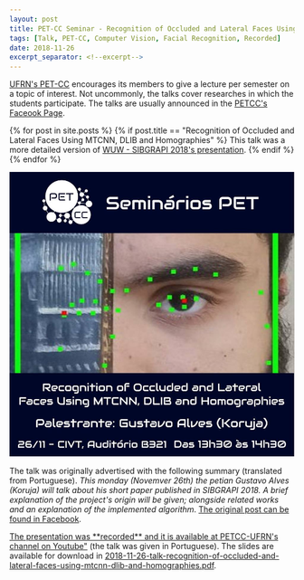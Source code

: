```yaml
---
layout: post
title: PET-CC Seminar - Recognition of Occluded and Lateral Faces Using MTCNN, DLIB and Homographies
tags: [Talk, PET-CC, Computer Vision, Facial Recognition, Recorded]
date: 2018-11-26
excerpt_separator: <!--excerpt-->
---
```


<a href="https://www.petcc.dimap.ufrn.br" target="_blank">UFRN's PET-CC</a> encourages its members to
give a lecture per semester on a topic of interest.
Not uncommonly, the talks cover researches in which the students participate.
The talks are usually announced in the <a href="https://www.facebook.com/petccufrn/" target="_blank">
PETCC's Faceook Page</a>.

<p>
{% for post in site.posts %}
	{% if post.title == "Recognition of Occluded and Lateral Faces Using MTCNN, DLIB and Homographies" %}
		This talk was a more detailed version of <a href="{{ post.url }}">WUW - SIBGRAPI 2018's presentation</a>.
	{% endif %}
{% endfor %}
</p>

![Call for talk - Announcement image](/assets/img/talks/2018-11-26-talk-recognition-of-occluded-and-lateral-faces-using-mtcnn-dlib-and-homographies.jpg)

<!--excerpt-->

The talk was originally advertised with the following summary (translated from Portuguese).
*This monday (Novemver 26th) the petian Gustavo Alves (Koruja) will talk about his short paper published in SIBGRAPI 2018.
A brief explanation of the project's origin will be given;
alongside related works and an explanation of the implemented algorithm*.
<a href="https://www.facebook.com/petccufrn/photos/a.1518962168389112/2220354954916493/?type=3&theater" target="_blank">
The original post can be found in Facebook</a>.

<a href="https://youtu.be/JsbcFzEZATI" target="_blank">
The presentation was **recorded** and it is available at PETCC-UFRN's channel on Youtube"</a>
(the talk was given in Portuguese).
The slides are available for download in
<a href="{{ site.baseurl }}/assets/slides/2018-11-26-talk-recognition-of-occluded-and-lateral-faces-using-mtcnn-dlib-and-homographies.pdf" target="_blank">
2018-11-26-talk-recognition-of-occluded-and-lateral-faces-using-mtcnn-dlib-and-homographies.pdf</a>.


